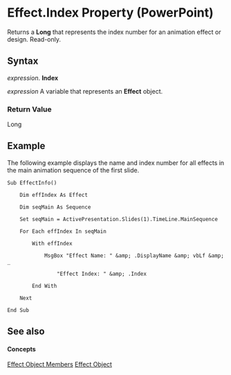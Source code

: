 
# Effect.Index Property (PowerPoint)

Returns a  **Long** that represents the index number for an animation effect or design. Read-only.


## Syntax

 _expression_. **Index**

 _expression_ A variable that represents an **Effect** object.


### Return Value

Long


## Example

The following example displays the name and index number for all effects in the main animation sequence of the first slide.


```
Sub EffectInfo()

    Dim effIndex As Effect

    Dim seqMain As Sequence

    Set seqMain = ActivePresentation.Slides(1).TimeLine.MainSequence

    For Each effIndex In seqMain

        With effIndex

            MsgBox "Effect Name: " &amp; .DisplayName &amp; vbLf &amp; _

                "Effect Index: " &amp; .Index

        End With

    Next

End Sub
```


## See also


#### Concepts


[Effect Object Members](a110a644-1a87-b67c-b453-13c9d53004b7.md)
[Effect Object](359ac3da-86cd-8003-d691-349d20fd1777.md)
